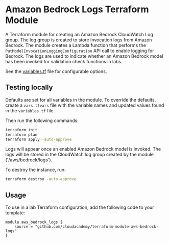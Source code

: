 # Amazon Bedrock Logs Terraform Module

A Terraform module for creating an Amazon Bedrock CloudWatch Log group. The log group is created to store invocation logs from Amazon Bedrock. The module creates a Lambda function that performs the `PutModelInvocationLoggingConfiguration` API call to enable logging for Bedrock. The logs are used to indicate whether an Amazon Bedrock model has been invoked for validation check functions in labs.

See the [variables.tf](variables.tf) file for configurable options.

## Testing locally

Defaults are set for all variables in the module. To override the defaults, create a `vars.tfvars` file with the variable names and updated values found in the `variables.tf` file.

Then run the following commands:

```bash
terraform init
terraform plan
terraform apply -auto-approve
```

Logs will appear once an enabled Amazon Bedrock model is invoked. The logs will be stored in the CloudWatch log group created by the module ('/aws/bedrock/logs'). 

To destroy the instance, run:

```bash
terraform destroy -auto-approve
```

## Usage

To use in a lab Terraform configuration, add the following code to your template:

```hcl
module aws_bedrock_logs {
    source = "github.com/cloudacademy/terraform-module-aws-bedrock-logs"
}
```